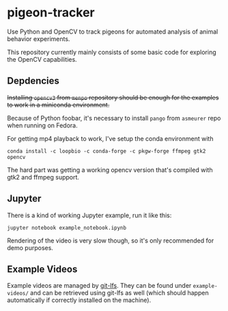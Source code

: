 # pigeon-tracker
Use Python and OpenCV to track pigeons for automated analysis of animal behavior experiments.

This repository currently mainly consists of some basic code for exploring the OpenCV capabilities.

## Depdencies
~~Installing `opencv3` from `menpo` repository should be enough for the examples to work in a miniconda environment.~~

Because of Python foobar, it's necessary to install `pango` from `asmeurer` repo when running on Fedora.

For getting mp4 playback to work, I've setup the conda environment with
```
conda install -c loopbio -c conda-forge -c pkgw-forge ffmpeg gtk2 opencv
```

The hard part was getting a working opencv version that's compiled with gtk2 and ffmpeg support.

## Jupyter

There is a kind of working Jupyter example, run it like this:
```
jupyter notebook example_notebook.ipynb 
```

Rendering of the video is very slow though, so it's only recommended for demo purposes.

## Example Videos

Example videos are managed by [git-lfs](https://git-lfs.github.com/). They can be found under `example-videos/` and can 
be retrieved using git-lfs as well (which should happen automatically if correctly installed on the machine).